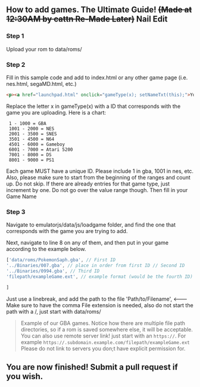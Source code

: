 ## How to add games. The Ultimate Guide! ~~(Made at 12:30AM by cattn Re-Made Later)~~ Nail Edit

### Step 1
Upload your rom to data/roms/ 

### Step 2
Fill in this sample code and add to index.html or any other game page (i.e. nes.html, segaMD.html, etc.)

```html
<p><a href="launchpad.html" onclick="gameType(x); setNameTxt(this);">Your Game Name Here</a></p>
```
Replace the letter x in gameType(x) with a ID that corresponds with the game you are uploading. Here is a chart:
```
 1 - 1000 = GBA
 1001 - 2000 = NES
 2001 - 3500 = SNES
 3501 - 4500 = N64
 4501 - 6000 = Gameboy
 6001 - 7000 = Atari 5200
 7001 - 8000 = DS
 8001 - 9000 = PS1
 ```
Each game MUST have a unique ID. Please include 1 in gba, 1001 in nes, etc.
Also, please make sure to start from the beginning of the ranges and count up. Do not skip.
If there are already entries for that game type, just increment by one. Do not go over the value range though. 
Then fill in your Game Name 

### Step 3
Navigate to emulatorjs/data/js/loadgame folder, and find the one that corresponds with the game you are trying to add.

Next, navigate to line 8 on any of them, and then put in your game according to the example below.
```js
['data/roms/PokemonSaph.gba', // First ID
'../Binaries/007.gba', // place in order from first ID // Second ID
'../Binaries/0994.gba', // Third ID
'filepath/exampleGame.ext', // example format (would be the fourth ID)

]
```
Just use a linebreak, and add the path to the file 'Path/to/Filename', <--- Make sure to have the comma
File extension is needed, also do not start the path with a /, just start with data/roms/

 >Example of our GBA games. Notice how there are multiple file path directories, so if a rom is saved somewhere else, it will be acceptable.
 >You can also use  remote server link! just start with an `https://`. For example `https://.subdomain.example.com/filepath/exampleGame.ext`
 >Please do not link to servers you don;t have explicit permission for.



## You are now finished! Submit a pull request if you wish. 
